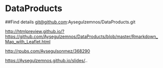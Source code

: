 # DataProducts
##Find details git@github.com:Aysegulzemnos/DataProducts.git


http://htmlpreview.github.io/?https://github.com/Aysegulzemnos/DataProducts/blob/master/Rmarkdown_Map_with_Leaflet.html


http://rpubs.com/Aysegulsonmez/368290

https://Aysegulzemnos.github.io/slides/..

